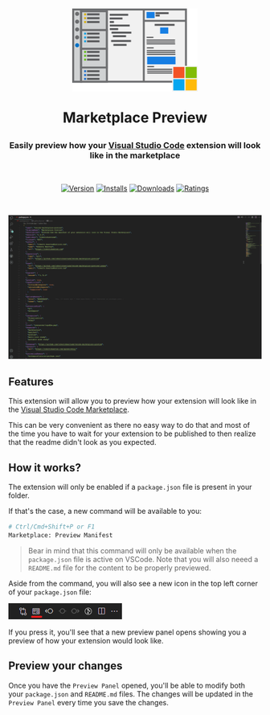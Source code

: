 <div align="center">
<h1>
<img src="https://raw.githubusercontent.com/robertohuertasm/vscode-marketplace-preview/master/resources/images/logo_lean.png" alt="logo" width="250">

<b>Marketplace Preview</b>
</h1>

<h3>Easily preview how your <a href="https://code.visualstudio.com" target="_blank">Visual Studio Code</a> extension will look like in the marketplace</h3>
<br/>

[![Version](https://vsmarketplacebadge.apphb.com/version-short/robertohuertasm.vscode-marketplace-preview.svg?style=for-the-badge&colorA=252525&colorB=0079CC)](https://marketplace.visualstudio.com/items?itemName=robertohuertasm.vscode-marketplace-preview)
[![Installs](https://vsmarketplacebadge.apphb.com/installs-short/robertohuertasm.vscode-marketplace-preview.svg?style=for-the-badge&colorA=252525&colorB=0079CC)](https://marketplace.visualstudio.com/items?itemName=robertohuertasm.vscode-marketplace-preview)
[![Downloads](https://vsmarketplacebadge.apphb.com/downloads-short/robertohuertasm.vscode-marketplace-preview.svg?style=for-the-badge&colorA=252525&colorB=0079CC)](https://marketplace.visualstudio.com/items?itemName=robertohuertasm.vscode-marketplace-preview)
[![Ratings](https://vsmarketplacebadge.apphb.com/rating/robertohuertasm.vscode-marketplace-preview.svg?style=for-the-badge&colorA=252525&colorB=0079CC)](https://marketplace.visualstudio.com/items?itemName=robertohuertasm.vscode-marketplace-preview)

<br/>

![demo](https://raw.githubusercontent.com/robertohuertasm/vscode-marketplace-preview/master/resources/images/demo.gif)

</div>

## Features

This extension will allow you to preview how your extension will look like in the [Visual Studio Code Marketplace](https://marketplace.visualstudio.com/vscode).

This can be very convenient as there no easy way to do that and most of the time you have to wait for your extension to be published to then realize that the readme didn't look as you expected.

## How it works?

The extension will only be enabled if a `package.json` file is present in your folder.

If that's the case, a new command will be available to you:

```sh
# Ctrl/Cmd+Shift+P or F1
Marketplace: Preview Manifest
```

> Bear in mind that this command will only be available when the `package.json` file is active on VSCode. Note that you will also neeed a `README.md` file for the content to be properly previewed.

Aside from the command, you will also see a new icon in the top left corner of your `package.json` file:

![icon](https://raw.githubusercontent.com/robertohuertasm/vscode-marketplace-preview/master/resources/images/docs_icon.png)

If you press it, you'll see that a new preview panel opens showing you a preview of how your extension would look like.

## Preview your changes

Once you have the `Preview Panel` opened, you'll be able to modify both your `package.json` and `README.md` files. The changes will be updated in the `Preview Panel` every time you save the changes.
